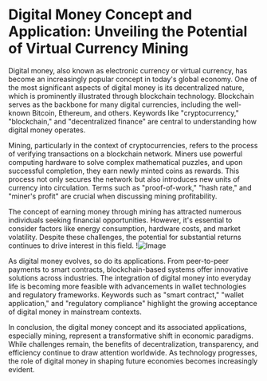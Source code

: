 # Digital Money Concept and Application: Unveiling the Potential of Virtual Currency Mining

Digital money, also known as electronic currency or virtual currency, has become an increasingly popular concept in today's global economy. One of the most significant aspects of digital money is its decentralized nature, which is prominently illustrated through blockchain technology. Blockchain serves as the backbone for many digital currencies, including the well-known Bitcoin, Ethereum, and others. Keywords like "cryptocurrency," "blockchain," and "decentralized finance" are central to understanding how digital money operates.

Mining, particularly in the context of cryptocurrencies, refers to the process of verifying transactions on a blockchain network. Miners use powerful computing hardware to solve complex mathematical puzzles, and upon successful completion, they earn newly minted coins as rewards. This process not only secures the network but also introduces new units of currency into circulation. Terms such as "proof-of-work," "hash rate," and "miner's profit" are crucial when discussing mining profitability.

The concept of earning money through mining has attracted numerous individuals seeking financial opportunities. However, it's essential to consider factors like energy consumption, hardware costs, and market volatility. Despite these challenges, the potential for substantial returns continues to drive interest in this field. !![Image](https://github.com/user-attachments/assets/590b50a7-4459-4e76-8a31-559aed223621)

As digital money evolves, so do its applications. From peer-to-peer payments to smart contracts, blockchain-based systems offer innovative solutions across industries. The integration of digital money into everyday life is becoming more feasible with advancements in wallet technologies and regulatory frameworks. Keywords such as "smart contract," "wallet application," and "regulatory compliance" highlight the growing acceptance of digital money in mainstream contexts.

In conclusion, the digital money concept and its associated applications, especially mining, represent a transformative shift in economic paradigms. While challenges remain, the benefits of decentralization, transparency, and efficiency continue to draw attention worldwide. As technology progresses, the role of digital money in shaping future economies becomes increasingly evident.